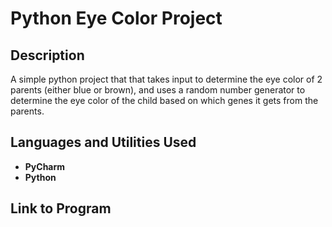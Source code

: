 <h1>Python Eye Color Project</h1>

<h2>Description</h2>
A simple python project that that takes input to determine the eye color of 2 parents (either blue or brown), and uses a random number generator to determine the eye color of the child based on which genes it gets from the parents.
<br />


<h2>Languages and Utilities Used</h2>

- <b>PyCharm</b> 
- <b>Python</b>


<h2>Link to Program</h2>
